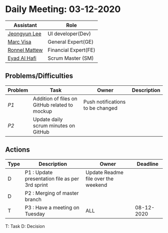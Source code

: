 # Daily Meeting: 03-12-2020

| Assistant  | Role  |  
|---|---|
|[Jeongyun Lee](https://github.com/jy-977) | UI developer(Dev) |
|[Marc Visa](https://github.com/mvp17) | General Expert(GE)|   
|[Ronnel Mattew](https://github.com/ron7858) | Financial Expert(FE) |  
|[Eyad Al Hafi](https://github.com/eyadfhafi) | Scrum Master (SM) |  
## Problems/Difficulties
| Problem  | Task  | Owner | Description |
|---|---|---|---|
| _P1_ | Addition of files on GitHub related to mockup | Push notifications to be changed |
| _P2_ | Update daily scrum minutes on GitHub |



## Actions
| Type  | Description  | Owner | Deadline |
|---|---|---|---|
| D | P1 : Update presentation file as per 3rd sprint | Update Readme file over the weekend |
| D | P2 : Merging of master branch |
| T | P3 : Have a meeting on Tuesday | ALL | 08-12-2020|


T: Task
D: Decision